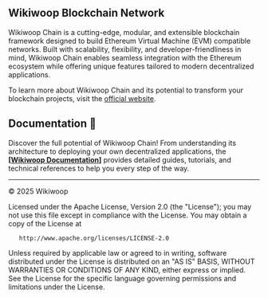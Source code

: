 ## Wikiwoop Blockchain Network

Wikiwoop Chain is a cutting-edge, modular, and extensible blockchain framework designed to build Ethereum Virtual Machine (EVM) compatible networks. Built with scalability, flexibility, and developer-friendliness in mind, Wikiwoop Chain enables seamless integration with the Ethereum ecosystem while offering unique features tailored to modern decentralized applications.

To learn more about Wikiwoop Chain and its potential to transform your blockchain projects, visit the [official website](https://wikiwoop.com/).  

## Documentation 📝

Discover the full potential of Wikiwoop Chain! From understanding its architecture to deploying your own decentralized applications, the
**[[Wikiwoop Documentation](https://wikiwoop.com/docs/introduction)]** provides detailed guides, tutorials, and technical references to help you every step of the way.

---

© 2025 Wikiwoop

Licensed under the Apache License, Version 2.0 (the "License");
you may not use this file except in compliance with the License.
You may obtain a copy of the License at

       http://www.apache.org/licenses/LICENSE-2.0

Unless required by applicable law or agreed to in writing, software
distributed under the License is distributed on an "AS IS" BASIS,
WITHOUT WARRANTIES OR CONDITIONS OF ANY KIND, either express or implied.
See the License for the specific language governing permissions and
limitations under the License.

